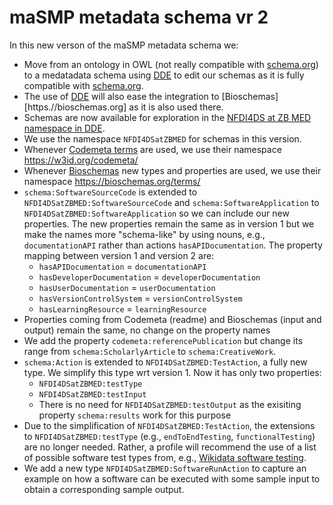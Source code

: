 # maSMP metadata schema vr 2

In this new verson of the maSMP metadata schema we:
* Move from an ontology in OWL (not really compatible with [schema.org](htpps://schema.org)) to a medatadata schema using [DDE](https://discovery.biothings.io/) to edit our schemas as it is fully compatible with [schema.org](htpps://schema.org).
* The use of [DDE](https://discovery.biothings.io/) will also ease the integration to [Bioschemas][https.//bioschemas.org] as it is also used there.
* Schemas are now available for exploration in the [NFDI4DS at ZB MED namespace in DDE](https://discovery.biothings.io/ns/NFDI4DSatZBMED).
* We use the namespace `NFDI4DSatZBMED` for schemas in this version.
* Whenever [Codemeta terms](https://codemeta.github.io/terms/) are used, we use their namespace https://w3id.org/codemeta/
* Whenever [Bioschemas](https://bioschemas.org) new types and properties are used, we use their namespace https://bioschemas.org/terms/
* `schema:SoftwareSourceCode` is extended to `NFDI4DSatZBMED:SoftwareSourceCode` and `schema:SoftwareApplication` to `NFDI4DSatZBMED:SoftwareApplication` so we can include our new properties. The new properties remain the same as in version 1 but we make the names more "schema-like" by using nouns, e.g., `documentationAPI` rather than actions `hasAPIDocumentation`. The property mapping between version 1 and version 2 are:
   * `hasAPIDocumentation` = `documentationAPI`
   * `hasDeveloperDocumentation` = `developerDocumentation`
   * `hasUserDocumentation` = `userDocumentation`
   * `hasVersionControlSystem` = `versionControlSystem`
   * `hasLearningResource` = `learningResource`
* Properties coming from Codemeta (readme) and Bioschemas (input and output) remain the same, no change on the property names
* We add the property `codemeta:referencePublication` but change its range from `schema:ScholarlyArticle` to `schema:CreativeWork`. 
* `schema:Action` is extended to `NFDI4DSatZBMED:TestAction`, a fully new type. We simplify this type wrt version 1. Now it has only two properties: 
   * `NFDI4DSatZBMED:testType`
   * `NFDI4DSatZBMED:testInput`
   * There is no need for `NFDI4DSatZBMED:testOutput` as the exisiting property `schema:results` work for this purpose
* Due to the simplification of `NFDI4DSatZBMED:TestAction`, the extensions to `NFDI4DSatZBMED:testType` (e.g., `endToEndTesting`, `functionalTesting`) are no longer needed. Rather, a profile will recommend the use of a list of possible software test types from, e.g., [Wikidata software testing](https://www.wikidata.org/wiki/Q188522).
* We add a new type `NFDI4DSatZBMED:SoftwareRunAction` to capture an example on how a software can be executed with some sample input to obtain a corresponding sample output.
